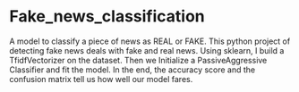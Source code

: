 # Fake_news_classification
A model to classify a piece of news as REAL or FAKE.
This python project of detecting fake news deals with fake and real news. Using sklearn, I build a TfidfVectorizer on the dataset. Then we Initialize a PassiveAggressive Classifier and fit the model. In the end, the accuracy score and the confusion matrix tell us how well our model fares.
